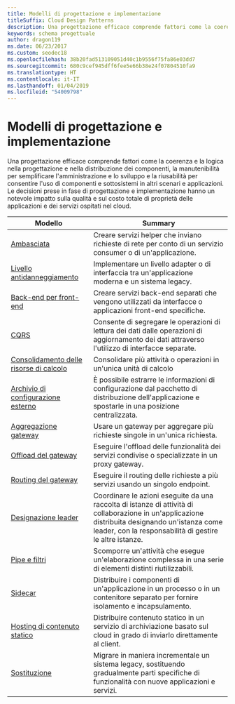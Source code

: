 ```yaml
---
title: Modelli di progettazione e implementazione
titleSuffix: Cloud Design Patterns
description: Una progettazione efficace comprende fattori come la coerenza e la logica nella progettazione e nella distribuzione dei componenti, la manutenibilità per semplificare l'amministrazione e lo sviluppo e la riusabilità per consentire l'uso di componenti e sottosistemi in altri scenari e applicazioni. Le decisioni prese in fase di progettazione e implementazione hanno un notevole impatto sulla qualità e sul costo totale di proprietà delle applicazioni e dei servizi ospitati nel cloud.
keywords: schema progettuale
author: dragon119
ms.date: 06/23/2017
ms.custom: seodec18
ms.openlocfilehash: 38b20fad513109051d40c1b9556f75fa86e03dd7
ms.sourcegitcommit: 680c9cef945dff6fee5e66b38e24f07804510fa9
ms.translationtype: HT
ms.contentlocale: it-IT
ms.lasthandoff: 01/04/2019
ms.locfileid: "54009798"
---
```

# <a name="design-and-implementation-patterns"></a>Modelli di progettazione e implementazione

Una progettazione efficace comprende fattori come la coerenza e la logica nella progettazione e nella distribuzione dei componenti, la manutenibilità per semplificare l'amministrazione e lo sviluppo e la riusabilità per consentire l'uso di componenti e sottosistemi in altri scenari e applicazioni. Le decisioni prese in fase di progettazione e implementazione hanno un notevole impatto sulla qualità e sul costo totale di proprietà delle applicazioni e dei servizi ospitati nel cloud.

|                                Modello                                 |                                                                                                      Summary                                                                                                       |
|------------------------------------------------------------------------|--------------------------------------------------------------------------------------------------------------------------------------------------------------------------------------------------------------------|
|                     [Ambasciata](../ambassador.md)                     |                                                         Creare servizi helper che inviano richieste di rete per conto di un servizio consumer o di un'applicazione.                                                          |
|          [Livello antidanneggiamento](../anti-corruption-layer.md)          |                                                               Implementare un livello adapter o di interfaccia tra un'applicazione moderna e un sistema legacy.                                                                |
|         [Back-end per front-end](../backends-for-frontends.md)         |                                                          Creare servizi back-end separati che vengono utilizzati da interfacce o applicazioni front-end specifiche.                                                          |
|                           [CQRS](../cqrs.md)                           |                                                         Consente di segregare le operazioni di lettura dei dati dalle operazioni di aggiornamento dei dati attraverso l'utilizzo di interfacce separate.                                                         |
| [Consolidamento delle risorse di calcolo](../compute-resource-consolidation.md) |                                                                     Consolidare più attività o operazioni in un'unica unità di calcolo                                                                      |
|   [Archivio di configurazione esterno](../external-configuration-store.md)   |                                                        È possibile estrarre le informazioni di configurazione dal pacchetto di distribuzione dell'applicazione e spostarle in una posizione centralizzata.                                                         |
|            [Aggregazione gateway](../gateway-aggregation.md)            |                                                                   Usare un gateway per aggregare più richieste singole in un'unica richiesta.                                                                   |
|             [Offload del gateway](../gateway-offloading.md)             |                                                                      Eseguire l'offload delle funzionalità dei servizi condivise o specializzate in un proxy gateway.                                                                       |
|                [Routing del gateway](../gateway-routing.md)                |                                                                            Eseguire il routing delle richieste a più servizi usando un singolo endpoint.                                                                            |
|                [Designazione leader](../leader-election.md)                | Coordinare le azioni eseguite da una raccolta di istanze di attività di collaborazione in un'applicazione distribuita designando un'istanza come leader, con la responsabilità di gestire le altre istanze. |
|              [Pipe e filtri](../pipes-and-filters.md)              |                                                     Scomporre un'attività che esegue un'elaborazione complessa in una serie di elementi distinti riutilizzabili.                                                      |
|                        [Sidecar](../sidecar.md)                        |                                                  Distribuire i componenti di un'applicazione in un processo o in un contenitore separato per fornire isolamento e incapsulamento.                                                  |
|         [Hosting di contenuto statico](../static-content-hosting.md)         |                                                        Distribuire contenuto statico in un servizio di archiviazione basato sul cloud in grado di inviarlo direttamente al client.                                                        |
|                      [Sostituzione](../strangler.md)                      |                                         Migrare in maniera incrementale un sistema legacy, sostituendo gradualmente parti specifiche di funzionalità con nuove applicazioni e servizi.                                          |
